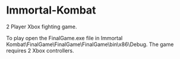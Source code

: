 # Immortal-Kombat
 2 Player Xbox fighting game.

To play open the FinalGame.exe file in Immortal Kombat\FinalGame\FinalGame\FinalGame\bin\x86\Debug.
The game requires 2 Xbox controllers.
